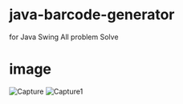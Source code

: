 # java-barcode-generator
for Java Swing All problem Solve

# image
![Capture](https://user-images.githubusercontent.com/23266843/57549605-d7cea700-7385-11e9-9702-a8bbb6f6b2cc.PNG)
![Capture1](https://user-images.githubusercontent.com/23266843/57549647-f339b200-7385-11e9-9e71-2197d01018ee.PNG)
